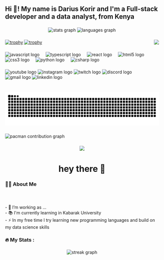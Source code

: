 <h2 align="left">Hi 👋! My name is Darius Korir and I'm a Full-stack developer and a data analyst, from Kenya</h2>

###

<div align="center">
  <img src="https://github-readme-stats.vercel.app/api?username=Pkorirdarius&hide_title=false&hide_rank=true&show_icons=true&include_all_commits=true&count_private=true&disable_animations=false&theme=radical&locale=en&hide_border=true&order=1" height="150" alt="stats graph"  />
  <img src="https://github-readme-stats.vercel.app/api/top-langs?username=Pkorirdarius&locale=en&hide_title=false&layout=compact&card_width=320&langs_count=6&theme=graywhite&hide_border=false&order=2" height="150" alt="languages graph"  />
</div>

###

###

<img height="150" align="right"  src="https://media.giphy.com/media/M9gbBd9nbDrOTu1Mqx/giphy.gif"  />

###
[![trophy](https://github-profile-trophy.vercel.app/?username=Pkorirdarius)](https://github.com/ryo-ma/github-profile-trophy)
[![trophy](https://github-profile-trophy.vercel.app/?username=Pkorirdarius&theme=onedark)](https://github.com/ryo-ma/github-profile-trophy)
###
<div align="left">
  <img src="https://cdn.jsdelivr.net/gh/devicons/devicon/icons/javascript/javascript-original.svg" height="30" alt="javascript logo"  />
  <img width="12" />
  <img src="https://cdn.jsdelivr.net/gh/devicons/devicon/icons/typescript/typescript-original.svg" height="30" alt="typescript logo"  />
  <img width="12" />
  <img src="https://cdn.jsdelivr.net/gh/devicons/devicon/icons/react/react-original.svg" height="30" alt="react logo"  />
  <img width="12" />
  <img src="https://cdn.jsdelivr.net/gh/devicons/devicon/icons/html5/html5-original.svg" height="30" alt="html5 logo"  />
  <img width="12" />
  <img src="https://cdn.jsdelivr.net/gh/devicons/devicon/icons/css3/css3-original.svg" height="30" alt="css3 logo"  />
  <img width="12" />
  <img src="https://cdn.jsdelivr.net/gh/devicons/devicon/icons/python/python-original.svg" height="30" alt="python logo"  />
  <img width="12" />
  <img src="https://cdn.jsdelivr.net/gh/devicons/devicon/icons/csharp/csharp-original.svg" height="30" alt="csharp logo"  />
</div>

###

<div align="left">
  <img src="https://img.shields.io/static/v1?message=Youtube&logo=youtube&label=&color=FF0000&logoColor=white&labelColor=&style=for-the-badge" height="35" alt="youtube logo"  />
  <img src="https://img.shields.io/static/v1?message=Instagram&logo=instagram&label=&color=E4405F&logoColor=white&labelColor=&style=for-the-badge" height="35" alt="instagram logo"  />
  <img src="https://img.shields.io/static/v1?message=Twitch&logo=twitch&label=&color=9146FF&logoColor=white&labelColor=&style=for-the-badge" height="35" alt="twitch logo"  />
  <img src="https://img.shields.io/static/v1?message=Discord&logo=discord&label=&color=7289DA&logoColor=white&labelColor=&style=for-the-badge" height="35" alt="discord logo"  />
  <img src="https://img.shields.io/static/v1?message=Gmail&logo=gmail&label=&color=D14836&logoColor=white&labelColor=&style=for-the-badge" height="35" alt="gmail logo"  />
  <img src="https://img.shields.io/static/v1?message=LinkedIn&logo=linkedin&label=&color=0077B5&logoColor=white&labelColor=&style=for-the-badge" height="35" alt="linkedin logo"  />
</div>

###

<br clear="both">

<img src="https://raw.githubusercontent.com/Pkorirdarius/Pkorirdarius/output/snake.svg" alt="Snake animation" />

###
<picture>
  <source media="(prefers-color-scheme: dark)" srcset="https://raw.githubusercontent.com/Pkorirdarius/Pkorirdarius/output/pacman-contribution-graph-dark.svg">
  <source media="(prefers-color-scheme: light)" srcset="https://raw.githubusercontent.com/Pkorirdarius/Pkorirdarius/output/pacman-contribution-graph.svg">
  <img alt="pacman contribution graph" src="https://raw.githubusercontent.com/Pkorirdarius/Pkorirdarius/output/pacman-contribution-graph.svg">
</picture>

###

<div align="center">
  <img src="https://visitor-badge.laobi.icu/badge?page_id=Pkorirdarius.Pkorirdarius&"  />
</div>

###

<h1 align="center">hey there 👋</h1>

###

<h3 align="left">👩‍💻  About Me</h3>

###

<p align="left"><br><br>- 🔭 I’m working as ...<br>- 📚 I'm currently learning in Kabarak University<br>- ⚡ In my free time I try learning new programming languages and build on my data science skills</p>


###

<h3 align="left">🔥  My Stats :</h3>

###

<div align="center">
  <img src="https://streak-stats.demolab.com?user=Pkorirdarius&locale=en&mode=daily&theme=dark&hide_border=false&border_radius=5&order=3" height="220" alt="streak graph"  />
</div>

###
